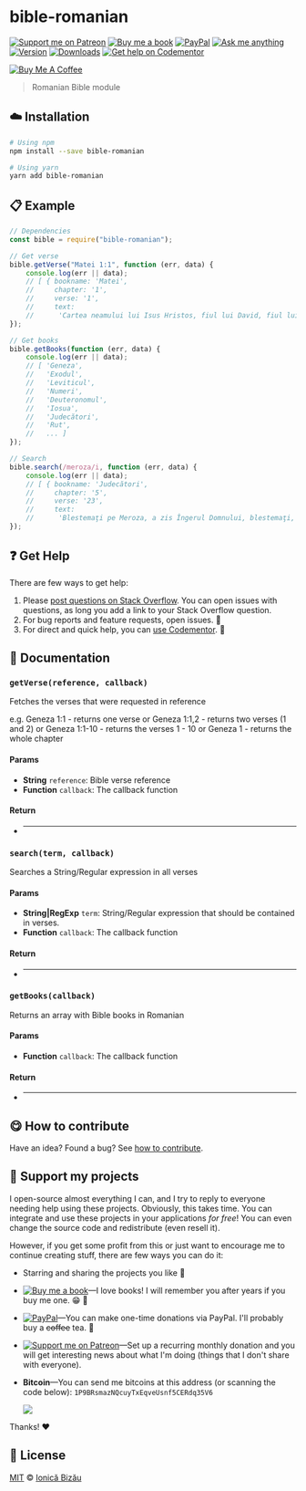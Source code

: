 <!-- Please do not edit this file. Edit the `blah` field in the `package.json` instead. If in doubt, open an issue. -->


















# bible-romanian

 [![Support me on Patreon][badge_patreon]][patreon] [![Buy me a book][badge_amazon]][amazon] [![PayPal][badge_paypal_donate]][paypal-donations] [![Ask me anything](https://img.shields.io/badge/ask%20me-anything-1abc9c.svg)](https://github.com/IonicaBizau/ama) [![Version](https://img.shields.io/npm/v/bible-romanian.svg)](https://www.npmjs.com/package/bible-romanian) [![Downloads](https://img.shields.io/npm/dt/bible-romanian.svg)](https://www.npmjs.com/package/bible-romanian) [![Get help on Codementor](https://cdn.codementor.io/badges/get_help_github.svg)](https://www.codementor.io/johnnyb?utm_source=github&utm_medium=button&utm_term=johnnyb&utm_campaign=github)

<a href="https://www.buymeacoffee.com/H96WwChMy" target="_blank"><img src="https://www.buymeacoffee.com/assets/img/custom_images/yellow_img.png" alt="Buy Me A Coffee"></a>







> Romanian Bible module

















## :cloud: Installation

```sh
# Using npm
npm install --save bible-romanian

# Using yarn
yarn add bible-romanian
```













## :clipboard: Example



```js
// Dependencies
const bible = require("bible-romanian");

// Get verse
bible.getVerse("Matei 1:1", function (err, data) {
    console.log(err || data);
    // [ { bookname: 'Matei',
    //     chapter: '1',
    //     verse: '1',
    //     text:
    //      'Cartea neamului lui Isus Hristos, fiul lui David, fiul lui Avraam.' } ]
});

// Get books
bible.getBooks(function (err, data) {
    console.log(err || data);
    // [ 'Geneza',
    //   'Exodul',
    //   'Leviticul',
    //   'Numeri',
    //   'Deuteronomul',
    //   'Iosua',
    //   'Judecători',
    //   'Rut',
    //   ... ]
});

// Search
bible.search(/meroza/i, function (err, data) {
    console.log(err || data);
    // [ { bookname: 'Judecători',
    //     chapter: '5',
    //     verse: '23',
    //     text:
    //      'Blestemaţi pe Meroza, a zis Îngerul Domnului, blestemaţi, blestemaţi pe locuitorii lui; căci n-au venit în ajutorul Domnului, în ajutorul Domnului, printre oamenii viteji.' } ]
});
```











## :question: Get Help

There are few ways to get help:



 1. Please [post questions on Stack Overflow](https://stackoverflow.com/questions/ask). You can open issues with questions, as long you add a link to your Stack Overflow question.
 2. For bug reports and feature requests, open issues. :bug:
 3. For direct and quick help, you can [use Codementor](https://www.codementor.io/johnnyb). :rocket:





## :memo: Documentation


### `getVerse(reference, callback)`
Fetches the verses that were requested in reference

 e.g. Geneza 1:1    - returns one verse
   or Geneza 1:1,2  - returns two verses (1 and 2)
   or Geneza 1:1-10 - returns the verses 1 - 10
   or Geneza 1      - returns the whole chapter

#### Params

- **String** `reference`: Bible verse reference
- **Function** `callback`: The callback function

#### Return
- ****

### `search(term, callback)`
Searches a String/Regular expression in all verses

#### Params

- **String|RegExp** `term`: String/Regular expression that should be contained in verses.
- **Function** `callback`: The callback function

#### Return
- ****

### `getBooks(callback)`
Returns an array with Bible books in Romanian

#### Params

- **Function** `callback`: The callback function

#### Return
- ****














## :yum: How to contribute
Have an idea? Found a bug? See [how to contribute][contributing].


## :sparkling_heart: Support my projects
I open-source almost everything I can, and I try to reply to everyone needing help using these projects. Obviously,
this takes time. You can integrate and use these projects in your applications *for free*! You can even change the source code and redistribute (even resell it).

However, if you get some profit from this or just want to encourage me to continue creating stuff, there are few ways you can do it:


 - Starring and sharing the projects you like :rocket:
 - [![Buy me a book][badge_amazon]][amazon]—I love books! I will remember you after years if you buy me one. :grin: :book:
 - [![PayPal][badge_paypal]][paypal-donations]—You can make one-time donations via PayPal. I'll probably buy a ~~coffee~~ tea. :tea:
 - [![Support me on Patreon][badge_patreon]][patreon]—Set up a recurring monthly donation and you will get interesting news about what I'm doing (things that I don't share with everyone).
 - **Bitcoin**—You can send me bitcoins at this address (or scanning the code below): `1P9BRsmazNQcuyTxEqveUsnf5CERdq35V6`

    ![](https://i.imgur.com/z6OQI95.png)


Thanks! :heart:
























## :scroll: License

[MIT][license] © [Ionică Bizău][website]






[license]: /LICENSE
[website]: https://ionicabizau.net
[contributing]: /CONTRIBUTING.md
[docs]: /DOCUMENTATION.md
[badge_patreon]: https://ionicabizau.github.io/badges/patreon.svg
[badge_amazon]: https://ionicabizau.github.io/badges/amazon.svg
[badge_paypal]: https://ionicabizau.github.io/badges/paypal.svg
[badge_paypal_donate]: https://ionicabizau.github.io/badges/paypal_donate.svg
[patreon]: https://www.patreon.com/ionicabizau
[amazon]: http://amzn.eu/hRo9sIZ
[paypal-donations]: https://www.paypal.com/cgi-bin/webscr?cmd=_s-xclick&hosted_button_id=RVXDDLKKLQRJW
